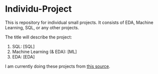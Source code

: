 # Individu-Project

This is repository for individual small projects. It consists of EDA, Machine Learning, SQL, or any other projects.

The title will describe the project:
1. SQL: [SQL]
2. Machine Learning (& EDA): [ML]
3. EDA: [EDA]

I am currently doing these projects from [this source](https://medium.com/coders-camp/230-machine-learning-projects-with-python-5d0c7abf8265).
